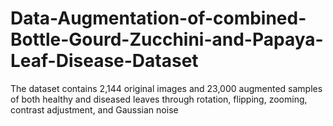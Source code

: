 # Data-Augmentation-of-combined-Bottle-Gourd-Zucchini-and-Papaya-Leaf-Disease-Dataset
The dataset contains 2,144 original images and 23,000 augmented samples of both healthy and diseased leaves through rotation, flipping, zooming, contrast adjustment, and Gaussian noise
